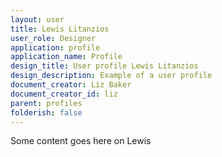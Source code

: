```yaml
---
layout: user
title: Lewis Litanzios
user_role: Designer
application: profile
application_name: Profile
design_title: User profile Lewis Litanzios
design_description: Example of a user profile
document_creator: Liz Baker
document_creator_id: liz
parent: profiles
folderish: false
---
```


Some content goes here on Lewis
